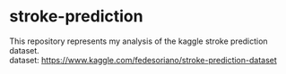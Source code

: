 # stroke-prediction

This repository represents my analysis of the kaggle stroke prediction dataset.  
dataset: <https://www.kaggle.com/fedesoriano/stroke-prediction-dataset>
